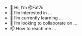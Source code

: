 - 👋 Hi, I’m @Fat7ii
- 👀 I’m interested in ...
- 🌱 I’m currently learning ...
- 💞️ I’m looking to collaborate on ...
- 📫 How to reach me ...

<!---
Fat7ii/Fat7ii is a ✨ special ✨ repository because its `README.md` (this file) appears on your GitHub profile.
You can click the Preview link to take a look at your changes.
--->
